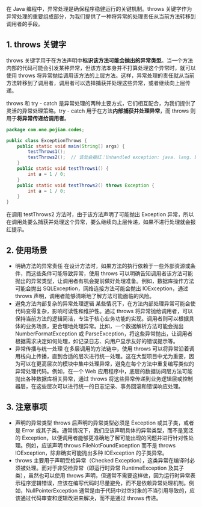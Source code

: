 在 Java 编程中，异常处理是确保程序稳健运行的关键机制。throws 关键字作为异常处理的重要组成部分，为我们提供了一种将异常的处理责任从当前方法转移到调用者的手段。
## 1. throws 关键字

throws 关键字用于在方法声明中**标识该方法可能会抛出的异常类型**。当一个方法内部的代码可能会引发某种异常，但该方法本身并不打算处理这个异常时，就可以使用 throws 将异常抛给调用该方法的上层方法。这样，异常处理的责任就从当前方法转移到了调用者，调用者可以选择捕获并处理这些异常，或者继续向上层传递。

throws 和 try - catch 是异常处理的两种主要方式，它们相互配合，为我们提供了灵活的异常处理策略。try - catch 用于在方法**内部捕获并处理异常**，而 throws 则用于**将异常传递给调用者**。
```java
package com.one.pojian.codes;

public class ExceptionThrows {
    public static void main(String[] args) {
        testThrows1();
        testThrows2();  // 该处会报红：Unhandled exception: java. lang. Exception
    }
    public static void testThrows1() {
        int a = 1 / 0;
    }
    public static void testThrows2() throws Exception {
        int a = 1 / 0;
    }
}
```
在调用 testThrows2 方法时，由于该方法声明了可能抛出 Exception 异常，所以在调用处要么捕获并处理这个异常，要么继续向上层传递，如果不进行处理就会报红提示。
## 2. 使用场景
- 明确方法的异常责任
在设计方法时，如果方法的执行依赖于一些外部资源或条件，而这些条件可能导致异常，使用 throws 可以明确告知调用者该方法可能抛出的异常类型，让调用者有机会提前做好处理准备。例如，数据库操作方法可能会抛出 SQLException，网络连接方法可能会抛出 IOException，通过 throws 声明，调用者能够清晰地了解方法可能面临的风险。
- 避免方法内部复杂的异常处理逻辑
某些情况下，在方法内部处理异常可能会使代码变得复杂，影响可读性和维护性。通过 throws 将异常抛给调用者，可以保持当前方法的逻辑简洁，专注于核心业务功能的实现。调用者则可以根据具体的业务场景，更合理地处理异常。比如，一个数据解析方法可能会抛出 NumberFormatException 或 ParseException，将这些异常抛出，让调用者根据需求决定如何处理，如记录日志、向用户显示友好的错误提示等。
- 异常传播与统一处理
在多层调用的方法链中，使用 throws 可以将异常沿着调用栈向上传播，直到合适的层次进行统一处理。这在大型项目中尤为重要，因为可以在更高层次的模块中集中处理异常，避免在每个方法中重复编写类似的异常处理代码。例如，在一个 Web 应用程序中，底层的数据访问层方法可能抛出各种数据库相关异常，通过 throws 将这些异常传递到业务逻辑层或控制器层，在这些层次可以进行统一的日志记录、事务回滚和错误响应处理。

## 3. 注意事项
- 声明的异常类型
throws 后声明的异常类型必须是 Exception 或其子类，或者是 Error 或其子类。通常情况下，我们应该声明具体的异常类型，而不是宽泛的 Exception，以便调用者能够更准确地了解可能出现的问题并进行针对性处理。例如，应该声明 throws FileNotFoundException 而不是 throws IOException，除非确实可能抛出多种 IOException 的子类异常。
- throws 主要用于声明受检异常（Checked Exception），这类异常在编译时必须被处理。而对于非受检异常（即运行时异常 RuntimeException 及其子类），虽然也可以使用 throws 声明，但通常不需要这样做，因为运行时异常表示程序逻辑错误，应该在编写代码时尽量避免，而不是依赖异常处理机制。例如，NullPointerException 通常是由于代码中对空对象的不当引用导致的，应该通过代码审查和逻辑改进来解决，而不是通过 throws 传递。
